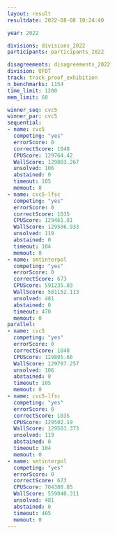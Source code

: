 ```yaml
---
layout: result
resultdate: 2022-08-08 10:24:40

year: 2022

divisions: divisions_2022
participants: participants_2022

disagreements: disagreements_2022
division: UFDT
track: track_proof_exhibition
n_benchmarks: 1154
time_limit: 1200
mem_limit: 60

winner_seq: cvc5
winner_par: cvc5
sequential:
- name: cvc5
  competing: "yes"
  errorScore: 0
  correctScore: 1048
  CPUScore: 129764.42
  WallScore: 129803.267
  unsolved: 106
  abstained: 0
  timeout: 105
  memout: 0
- name: cvc5-lfsc
  competing: "yes"
  errorScore: 0
  correctScore: 1035
  CPUScore: 129461.81
  WallScore: 129506.933
  unsolved: 119
  abstained: 0
  timeout: 104
  memout: 0
- name: smtinterpol
  competing: "yes"
  errorScore: 0
  correctScore: 673
  CPUScore: 591235.03
  WallScore: 581152.113
  unsolved: 481
  abstained: 0
  timeout: 470
  memout: 0
parallel:
- name: cvc5
  competing: "yes"
  errorScore: 0
  correctScore: 1048
  CPUScore: 129805.66
  WallScore: 129797.257
  unsolved: 106
  abstained: 0
  timeout: 105
  memout: 0
- name: cvc5-lfsc
  competing: "yes"
  errorScore: 0
  correctScore: 1035
  CPUScore: 129502.19
  WallScore: 129501.373
  unsolved: 119
  abstained: 0
  timeout: 104
  memout: 0
- name: smtinterpol
  competing: "yes"
  errorScore: 0
  correctScore: 673
  CPUScore: 704388.85
  WallScore: 559040.311
  unsolved: 481
  abstained: 0
  timeout: 405
  memout: 0
---
```


